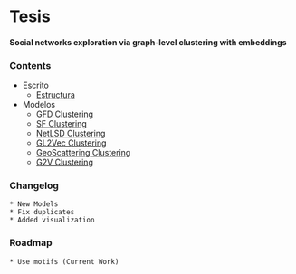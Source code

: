 # Tesis

#### Social networks exploration via graph-level clustering with embeddings

### Contents

* Escrito
    * [Estructura](Writting/README.md)
* Modelos
    * [GFD Clustering](PGD/README.md)
    * [SF Clustering](Karate/README.md)
    * [NetLSD Clustering](Karate/README.md)
    * [GL2Vec Clustering](Karate/README.md)
    * [GeoScattering Clustering](Karate/README.md)
    * [G2V Clustering](graph2vec/README.md)

### Changelog

    * New Models
    * Fix duplicates 
    * Added visualization

### Roadmap

    * Use motifs (Current Work)

